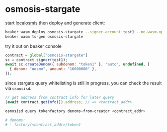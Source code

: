 # osmosis-stargate

start [localosmis](https://docs.osmosis.zone/developing/tools/localosmosis.html) then deploy and generate client:

```sh
beaker wasm deploy osmosis-stargate --signer-account test1 --no-wasm-opt --admin signer --raw '{}'
beaker wasm ts-gen osmosis-stargate
```

try it out on beaker console

```js
contract = global["osmosis-stargate"]
sc = contract.signer(test1);
await sc.createDenom({ subdenom: "token1" }, "auto", undefined, [
  { denom: "uosmo", amount: "10000000" },
]);
```

since stargate query whitelisting is still in progress, you can check the result via `osmosisd`.

```js
// get address from contract info for later query
(await contract.getInfo()).address; // => <contract_addr>
```

```sh
osmosisd query tokenfactory denoms-from-creator <contract_addr>

# denoms:
# - factory/<contract_addr>/token1
```
